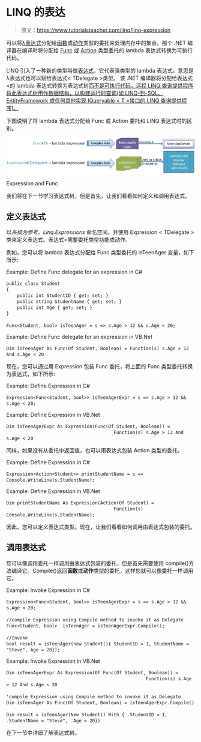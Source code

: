 # LINQ 的表达

> 原文：<https://www.tutorialsteacher.com/linq/linq-expression>

可以将[λ表达式](/linq/linq-lambda-expression)分配给[函数](/csharp/csharp-func-delegate)或[动作](/csharp/csharp-action-delegate)类型的委托来处理内存中的集合。那个 .NET 编译器在编译时将分配给 [Func](/csharp/csharp-func-delegate) 或 [Action](http://localhost:56670/csharp/csharp-action-delegate) 类型委托的 lambda 表达式转换为可执行代码。

LINQ 引入了一种新的类型叫做[表达式](https://msdn.microsoft.com/en-us/library/bb335710(v=vs.110).aspx)，它代表强类型的 lambda 表达式。意思是λ表达式也可以赋给表达式< TDelegate >类型。 该 .NET 编译器将分配给表达式<的 lambda 表达式转换为表达式树[而不是可执行代码。远程 LINQ 查询提供程序将此表达式树用作数据结构，以构建运行时查询(如 LINQ-到-SQL、EntityFramework 或任何其他实现 IQueryable < T >接口的 LINQ 查询提供程序)。](/linq/expression-tree)

下图说明了将 lambda 表达式分配给 Func 或 Action 委托和 LINQ 表达式时的区别。

[![ExpressionTree Process](img/9d1265a912ad2a7125dff3f675293992.png)](../../Content/images/linq/expression.png)

Expression and Func



我们将在下一节学习表达式树，但是首先，让我们看看如何定义和调用表达式。

## 定义表达式

以*系统为参考。Linq.Expressions* 命名空间，并使用 Expression < TDelegate >类来定义表达式。表达式<需要委托类型功能或动作。

例如，您可以将 lambda 表达式分配给 Func 类型委托的 isTeenAger 变量，如下所示:

Example: Define Func delegate for an expression in C#

```
public class Student 
{
    public int StudentID { get; set; }
    public string StudentName { get; set; }
    public int Age { get; set; }
}

Func<Student, bool> isTeenAger = s => s.Age > 12 && s.Age < 20;
```

Example: Define Func delegate for an expression in VB.Net

```
Dim isTeenAger As Func(Of Student, Boolean) = Function(s) s.Age > 12 And s.Age < 20
```

现在，您可以通过用 Expression 包装 Func 委托，将上面的 Func 类型委托转换为表达式，如下所示:

Example: Define Expression in C#

```
Expression<Func<Student, bool>> isTeenAgerExpr = s => s.Age > 12 && s.Age < 20;
```

Example: Define Expression in VB.Net

```
Dim isTeenAgerExpr As Expression(Func(Of Student, Boolean)) = 
                                        Function(s) s.Age > 12 And s.Age < 20
```

同样，如果没有从委托中返回值，也可以用表达式包装 Action <t>类型的委托。</t>

Example: Define Expression in C#

```
Expression<Action<Student>> printStudentName = s => Console.WriteLine(s.StudentName);
```

Example: Define Expression in VB.Net

```
Dim printStudentName As Expression(Action(Of Student) = 
                                        Function(s) Console.WriteLine(s.StudentName);
```

因此，您可以定义表达式<tdelegate>类型。现在，让我们看看如何调用由表达式<tdelegate>包装的委托。</tdelegate></tdelegate>

## 调用表达式

您可以像调用委托一样调用由表达式包装的委托，但是首先需要使用 compile()方法编译它。Compile()返回**函数**或**动作**类型的委托，这样您就可以像委托一样调用它。

Example: Invoke Expression in C#

```
Expression<Func<Student, bool>> isTeenAgerExpr = s => s.Age > 12 && s.Age < 20;

//compile Expression using Compile method to invoke it as Delegate
Func<Student, bool>  isTeenAger = isTeenAgerExpr.Compile();

//Invoke
bool result = isTeenAger(new Student(){ StudentID = 1, StudentName = "Steve", Age = 20});
```

Example: Invoke Expression in VB.Net

```
Dim isTeenAgerExpr As Expression(Of Func(Of Student, Boolean)) = 
                                                    Function(s) s.Age > 12 And s.Age < 20

'compile Expression using Compile method to invoke it as Delegate
Dim isTeenAger As Func(Of Student, Boolean) = isTeenAgerExpr.Compile()

Dim result = isTeenAger(New Student() With { .StudentID = 1, .StudentName = "Steve", .Age = 20})
```

在下一节中详细了解表达式树。